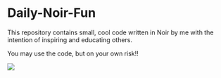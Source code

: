 # Daily-Noir-Fun

This repository contains small, cool code written in Noir by me with the intention of inspiring and educating others.

You may use the code, but on your own risk!! 

![](https://media.giphy.com/media/3NtY188QaxDdC/giphy.gif)  
